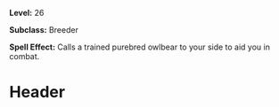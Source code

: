 <!-- TITLE: Spell: Purebred Owlbear -->
<!-- SUBTITLE:  -->

**Level:** 26

**Subclass:** Breeder

**Spell Effect:** Calls a trained purebred owlbear to your side to aid you in combat.

# Header
